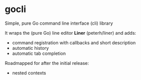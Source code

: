 gocli
=====

Simple, pure Go command line interface (cli) library

It wraps the (pure Go) line editor **Liner** (peterh/liner) and adds:

 * command registration with callbacks and short description
 * automatic history
 * automatic tab completion

Roadmapped for after the initial release:

 * nested contexts